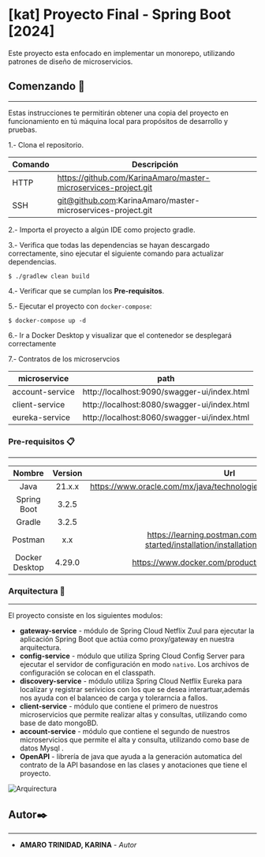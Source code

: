 # [kat] Proyecto Final - Spring Boot [2024]


Este proyecto esta enfocado en implementar un monorepo, utilizando patrones de diseño de microservicios.


## Comenzando 🚀
---

Estas instrucciones te permitirán obtener una copia del proyecto en funcionamiento en tú máquina local para propósitos de desarrollo y pruebas.

1.- Clona el repositorio.

| Comando | Descripción |
| --- | --- |
| HTTP | https://github.com/KarinaAmaro/master-microservices-project.git |
| SSH | git@github.com:KarinaAmaro/master-microservices-project.git |


2.- Importa el proyecto a algún IDE como projecto gradle.

3.- Verifica que todas las dependencias se hayan descargado correctamente, sino ejecutar el siguiente comando para actualizar dependencias.
```shell
$ ./gradlew clean build
```
4.- Verificar que se cumplan los **Pre-requisitos**.

5.- Ejecutar el proyecto con `docker-compose`:
```shell
$ docker-compose up -d
```
6.- Ir a Docker Desktop y visualizar que el contenedor se desplegará correctamente

7.- Contratos de los microservcios

| microservice | path |
| --- | --- |
| account-service | http://localhost:9090/swagger-ui/index.html |
| client-service | http://localhost:8080/swagger-ui/index.html |
| eureka-service | http://localhost:8060/swagger-ui/index.html |


### Pre-requisitos 📋

---
| Nombre | Version |Url |
|   :---:   |   :---:   |   :---:   |
|   Java    |   21.x.x   | https://www.oracle.com/mx/java/technologies/downloads/#graalvmjava21 |
|   Spring Boot   |  3.2.5    |  |
|   Gradle   |  3.2.5    |  |
|   Postman   |  x.x    | https://learning.postman.com/docs/getting-started/installation/installation-and-updates/ |
|   Docker Desktop   |  4.29.0   | https://www.docker.com/products/docker-desktop/ |


### Arquitectura 🔧

---
El proyecto consiste en los siguientes modulos:
- **gateway-service** - módulo de Spring Cloud Netflix Zuul para ejecutar la aplicación Spring Boot que actúa como proxy/gateway en nuestra arquitectura.
- **config-service** - módulo que utiliza Spring Cloud Config Server para ejecutar el servidor de configuración en modo `nativo`. Los archivos de configuración se colocan en el classpath.
- **discovery-service** - módulo utiliza Spring Cloud Netflix Eureka para localizar y registrar serivicios con los que se desea interartuar,además nos ayuda con el balanceo de carga y tolerarncia a fallos.
- **client-service** - módulo que contiene el primero de nuestros microservicios que permite realizar altas y consultas, utilizando como base de dato mongoBD.
- **account-service** - módulo que contiene el segundo de nuestros microservicios que permite el alta y consulta, utilizando como base de datos Mysql .
- **OpenAPI** - librería de java que ayuda a la generación automatica del contrato de la API basandose en las clases y anotaciones que tiene el proyecto.

<img src="/Users/kat/Downloads/microserviceProyecto.png" title="Arquirectura"/>





## Autor✒️

---

* **AMARO TRINIDAD, KARINA** - *Autor*
